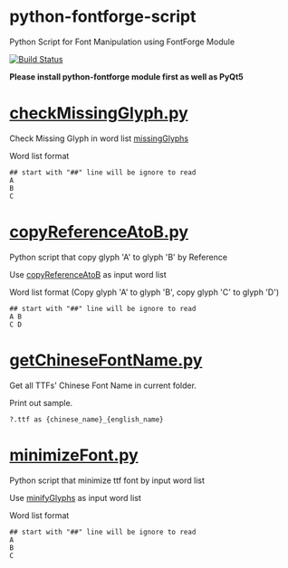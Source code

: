 # python-fontforge-script

Python Script for Font Manipulation using FontForge Module

[![Build Status](https://travis-ci.org/Kennyl/python-fontforge-script.svg?branch=master)](https://travis-ci.org/Kennyl/python-fontforge-script)

**Please install python-fontforge module first as well as PyQt5**


# [checkMissingGlyph.py](../../blob/master/checkMissingGlyph.py)

Check Missing Glyph in word list [missingGlyphs](../../blob/master/missingGlyphs) 

Word list format
```
## start with "##" line will be ignore to read
A
B
C
```

# [copyReferenceAtoB.py](../../blob/master/copyReferenceAtoB.py)

Python script that copy glyph 'A' to glyph 'B' by Reference

Use [copyReferenceAtoB](../../blob/master/copyReferenceAtoB) as input word list

Word list format (Copy glyph 'A' to glyph 'B', copy glyph 'C' to glyph 'D')
```
## start with "##" line will be ignore to read
A B
C D
```

# [getChineseFontName.py](../../blob/master/getChineseFontName.py)

Get all TTFs' Chinese Font Name in current folder.

Print out sample.
```
?.ttf as {chinese_name}_{english_name}
```

# [minimizeFont.py](../../blob/master/minimizeFont.py)

Python script that minimize ttf font by input word list

Use [minifyGlyphs](../../blob/master/minifyGlyphs) as input word list

Word list format
```
## start with "##" line will be ignore to read
A
B
C
```

